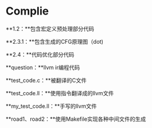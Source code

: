 # Complie

**1.2：**包含宏定义预处理部分代码

**2.3.1：**包含生成的CFG原理图（dot)

**2.4：**代码优化部分代码

**question：**llvm ir编程代码

  **test_code.c：**被翻译的C文件

  **test_code.ll：**使用指令翻译成的llvm文件

  **my_test_code.ll：**手写的llvm文件

**road1、road2：**使用Makefile实现各种中间文件的生成
